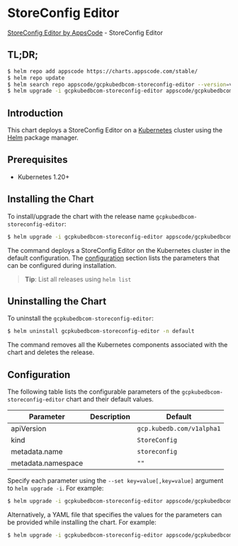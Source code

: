 # StoreConfig Editor

[StoreConfig Editor by AppsCode](https://appscode.com) - StoreConfig Editor

## TL;DR;

```bash
$ helm repo add appscode https://charts.appscode.com/stable/
$ helm repo update
$ helm search repo appscode/gcpkubedbcom-storeconfig-editor --version=v0.26.0
$ helm upgrade -i gcpkubedbcom-storeconfig-editor appscode/gcpkubedbcom-storeconfig-editor -n default --create-namespace --version=v0.26.0
```

## Introduction

This chart deploys a StoreConfig Editor on a [Kubernetes](http://kubernetes.io) cluster using the [Helm](https://helm.sh) package manager.

## Prerequisites

- Kubernetes 1.20+

## Installing the Chart

To install/upgrade the chart with the release name `gcpkubedbcom-storeconfig-editor`:

```bash
$ helm upgrade -i gcpkubedbcom-storeconfig-editor appscode/gcpkubedbcom-storeconfig-editor -n default --create-namespace --version=v0.26.0
```

The command deploys a StoreConfig Editor on the Kubernetes cluster in the default configuration. The [configuration](#configuration) section lists the parameters that can be configured during installation.

> **Tip**: List all releases using `helm list`

## Uninstalling the Chart

To uninstall the `gcpkubedbcom-storeconfig-editor`:

```bash
$ helm uninstall gcpkubedbcom-storeconfig-editor -n default
```

The command removes all the Kubernetes components associated with the chart and deletes the release.

## Configuration

The following table lists the configurable parameters of the `gcpkubedbcom-storeconfig-editor` chart and their default values.

|     Parameter      | Description |               Default                |
|--------------------|-------------|--------------------------------------|
| apiVersion         |             | <code>gcp.kubedb.com/v1alpha1</code> |
| kind               |             | <code>StoreConfig</code>             |
| metadata.name      |             | <code>storeconfig</code>             |
| metadata.namespace |             | <code>""</code>                      |


Specify each parameter using the `--set key=value[,key=value]` argument to `helm upgrade -i`. For example:

```bash
$ helm upgrade -i gcpkubedbcom-storeconfig-editor appscode/gcpkubedbcom-storeconfig-editor -n default --create-namespace --version=v0.26.0 --set apiVersion=gcp.kubedb.com/v1alpha1
```

Alternatively, a YAML file that specifies the values for the parameters can be provided while
installing the chart. For example:

```bash
$ helm upgrade -i gcpkubedbcom-storeconfig-editor appscode/gcpkubedbcom-storeconfig-editor -n default --create-namespace --version=v0.26.0 --values values.yaml
```
